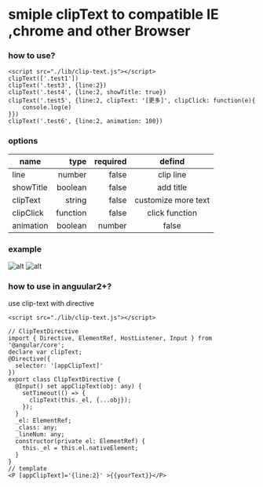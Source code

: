 # smiple clipText to compatible IE ,chrome and other Browser

### how to use?
```
<script src="./lib/clip-text.js"></script>
clipText(['.test1'])
clipText('.test3', {line:2})
clipText('.test4', {line:2, showTitle: true})
clipText('.test5', {line:2, clipText: '[更多]', clipClick: function(e){
    console.log(e)
}})
clipText('.test6', {line:2, animation: 100})
```

### options
| name       |     type     |  required   |           defind        |
| --------   |     -----:   |   -----:    |           :----:        |
| line       |     number      |   false     |  clip line              |
| showTitle  |   boolean    |   false     |  add title              |
| clipText   |    string    |   false     |  customize more text    |
| clipClick  |   function   |   false     | click function          |
| animation  |   boolean | number    |   false     | show animation          | 

### example
![alt](https://c-rick.github.io/images/clip-text.png)
![alt](https://c-rick.github.io/images/clip-animation.gif)
### how to use in anguular2+?
use clip-text with directive
```
<script src="./lib/clip-text.js"></script>

// ClipTextDirective
import { Directive, ElementRef, HostListener, Input } from '@angular/core';
declare var clipText;
@Directive({
  selector: '[appClipText]'
})
export class ClipTextDirective {
  @Input() set appClipText(obj: any) {
    setTimeout(() => {
      clipText(this._el, {...obj});
    });
  }
  _el: ElementRef;
  _class: any;
  _lineNum: any;
  constructor(private el: ElementRef) {
    this._el = this.el.nativeElement;
  }
}
// template
<P [appClipText]='{line:2}' >{{yourText}}</P>
```